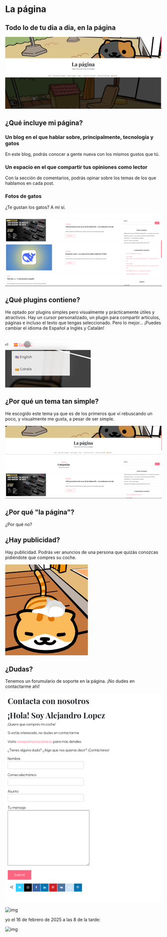 # La página
## Todo lo de tu dia a dia, en la página

![img](lapaginaportada.png)

## ¿Qué incluye mi página?

### Un blog en el que hablar sobre, principalmente, tecnología y gatos

En este blog, podrás conocer a gente nueva con los mismos gustos que tú.


### Un espacio en el que compartir tus opiniones como lector

Con la sección de comentarios, podrás opinar sobre los temas de los que hablamos en cada post.


### Fotos de gatos

¿Te gustan los gatos? A mí sí.

![img](postsinicio.png)

## ¿Qué plugins contiene?

He optado por plugins simples pero visualmente y prácticamente útiles y atractivos. Hay un cursor personalizado, un plugin para compartir artículos, páginas e incluso el texto que tengas seleccionado. Pero lo mejor...
¡Puedes cambiar el idioma de Español a Inglés y Catalán!

![img](pluginidiomas.png)

## ¿Por qué un tema tan simple?

He escogido este tema ya que es de los primeros que ví rebuscando un poco, y visualmente me gusta, a pesar de ser simple. 

![img](eldiseno.png)

## ¿Por qué "la página"?

¿Por qué no?

## ¿Hay publicidad?

Hay publicidad. Podrás ver anuncios de una persona que quizás conozcas pidiéndote que compres su coche.

![img](thiscatis2kmawayfromyourdoor.png)

## ¿Dudas?

Tenemos un forumulario de soporte en la página. ¡No dudes en contactarme ahí!

![img](folmurario.png)

![img](https://external-preview.redd.it/DA8qoA5CE-npVws_gfynqNquL6tc8yV2DQ5QnwF2pSs.jpg?auto=webp&s=be6eb7bfb16a9fe409f9e0066359b9fd8534323b)

yo el 16 de febrero de 2025 a las 8 de la tarde:

![img](https://cdn.discordapp.com/attachments/1032346163703205939/1340765053045051517/image.png?ex=67b38c42&is=67b23ac2&hm=00bbfbec88239458a4ddf9636d23ec5869c66fd170ffc97717883660b957cce7&)
